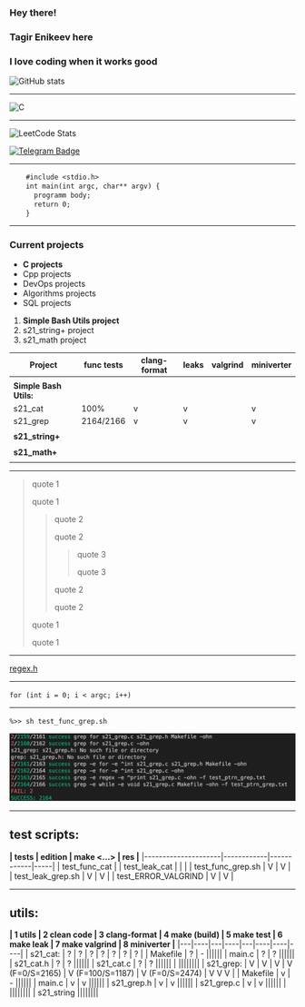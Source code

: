 <!--### Hi there 👋-->

<!--
**enikeevtg/enikeevtg** is a ✨ _special_ ✨ repository because its `README.md` (this file) appears on your GitHub profile.

Here are some ideas to get you started:

- 🔭 I’m currently working on ...
- 🌱 I’m currently learning ...
- 👯 I’m looking to collaborate on ...
- 🤔 I’m looking for help with ...
- 💬 Ask me about ...
- 📫 How to reach me: ...
- 😄 Pronouns: ...
- ⚡ Fun fact: ...
-->

### Hey there!
### Tagir Enikeev here
  
### I love coding when it works good

![GitHub stats](https://github-readme-stats.vercel.app/api?username=enikeevtg&show_icons=true&hide=contribs,prs&cache_seconds=86400&theme=darcula)
***
![C](https://img.shields.io/badge/-1E7775?style=for-the-badge&logo=C&logoColor=6296CC)
***
![LeetCode Stats](https://leetcard.jacoblin.cool/TagirEnikeev?theme=light)

[![Telegram Badge](https://img.shields.io/badge/-Telegram-blue?style=flat-square&logo=Telegram&logoColor=white&link=https://t.me/enikeev_tg)](https://t.me/enikeev_tg)
***
        #include <stdio.h>
        int main(int argc, char** argv) {
          programm body;
          return 0;
        }
***
### Current projects
* __C projects__
* Cpp projects
* DevOps projects
* Algorithms projects
* SQL projects

1. __Simple Bash Utils project__
5. s21_string+ project
8. s21_math project

| Project | func tests | clang-format | leaks | valgrind | miniverter |
|---------|------------|--------------|-------|----------|------------|
| |
| **Simple Bash Utils:** |
| s21_cat | 100% | v | v |  | v |
| s21_grep | 2164/2166 | v | v |   | v |
| |
| **s21_string+** |
| |
| **s21_math+** |
| |
***
> quote 1
>
> quote 1
>
>> quote 2
>>
>> quote 2
>>>
>>> quote 3
>>>
>>> quote 3
>>
>> quote 2
>>
>> quote 2
>
> quote 1
>
> quote 1

***
[regex.h](https://ru.manpages.org/regfree/3 "rus manual for regex.h library")
***
``for (int i = 0; i < argc; i++)``
***
`%>> sh test_func_grep.sh`

![test results sreenshot](test_results.png)
***

## test scripts:

**| **tests**           |  edition | make <...> | res |**
|---------------------|------------|------------|-----|
| test_func_cat       |
| test_leak_cat       |
|                     |
| test_func_grep.sh   |   V   |   V   |
| test_leak_grep.sh   |   V   |   V   |
| test_ERROR_VALGRIND |   V   |   V   |

***

## utils:

**| 1 utils  | 2 clean code | 3 clang-format | 4 make (build) | 5 make test  | 6 make leak  | 7 make valgrind | 8 miniverter |**
|---|----|---|----|---|----|----|----|
| s21_cat:   |      ?       |        ?       |        ?       |      ?       |      ?       |        ?        |       ?      |
| Makefile   |      ?       |        -       ||||||
| main.c     |      ?       |        ?       ||||||
| s21_cat.h  |      ?       |        ?       ||||||
| s21_cat.c  |      ?       |        ?       ||||||
| ||||||||
| s21_grep:  |      V       |        V       |        V       |  V (F=0/S=2165)  |  V (F=100/S=1187)  | V (F=0/S=2474) |   V V V   |
| Makefile   |      v       |        -       ||||||
| main.c     |      v       |        v       ||||||
| s21_grep.h |      v       |        v       ||||||
| s21_grep.c |      v       |        v       ||||||
| ||||||||
| s21_string ||||||||

